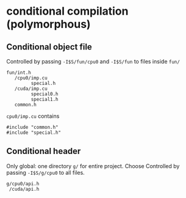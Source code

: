 # conditional compilation (polymorphous)

## Conditional object file

Controlled by passing `-I$S/fun/cpu0` and `-I$S/fun` to files inside
`fun/`

	fun/int.h
	   /cpu0/imp.cu
			 special.h
	   /cuda/imp.cu
			 special0.h
			 special1.h
	   common.h

`cpu0/imp.cu` contains

	#include "common.h"
	#include "special.h"

## Conditional header

Only global: one directory `g/` for entire project. Choose
Controlled by passing `-I$S/g/cpu0` to all files.

	g/cpu0/api.h
	 /cuda/api.h

